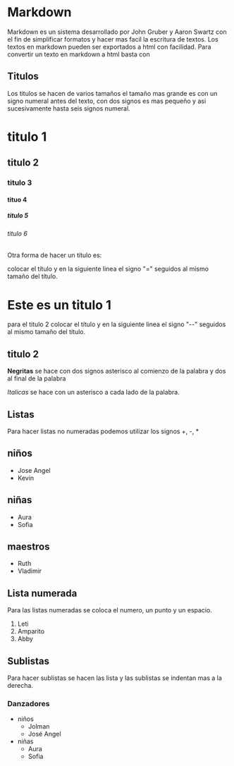 # Markdown

Markdown es un sistema desarrollado por John Gruber y Aaron Swartz  con el fin de simplificar formatos y hacer mas facil la escritura de textos.
Los textos en markdown pueden ser exportados a html con facilidad.
Para convertir un texto en markdown a html basta con 

## Titulos
Los titulos se hacen de varios tamaños 
el tamaño mas grande es con un signo numeral antes del texto, con dos signos es mas pequeño y asi sucesivamente hasta seis signos numeral.
# titulo 1
## titulo 2
### titulo 3
#### tituo 4
##### titulo 5
###### titulo 6

Otra forma de hacer un título es:

colocar el título y en la siguiente linea el signo "=" seguidos al mismo tamaño del título.

Este es un titulo 1
=============


para el titulo 2 colocar el título y en la siguiente linea el signo "--" seguidos al mismo tamaño del título.

titulo 2
--------

**Negritas** se hace con dos signos asterisco al comienzo de la palabra y dos al final de la palabra

*Italicas* se hace con un asterisco a cada lado de la palabra.

## Listas 

Para hacer listas no numeradas podemos utilizar los signos +, -, *

## niños
+ Jose Angel 
+ Kevin

## niñas
- Aura
- Sofia

## maestros
* Ruth
* Vladimir

## Lista numerada
Para las listas numeradas se coloca el numero, un punto y un espacio.

1. Leti
2. Amparito
3. Abby

## Sublistas
Para hacer sublistas se hacen las lista y las sublistas se indentan mas a la derecha.

### Danzadores
+ niños
  + Jolman
  + José Angel
+ niñas
  + Aura
  + Sofia
  
  
  
  
